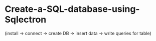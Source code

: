 # Create-a-SQL-database-using-Sqlectron
(install → connect → create DB → insert data → write queries for table)
